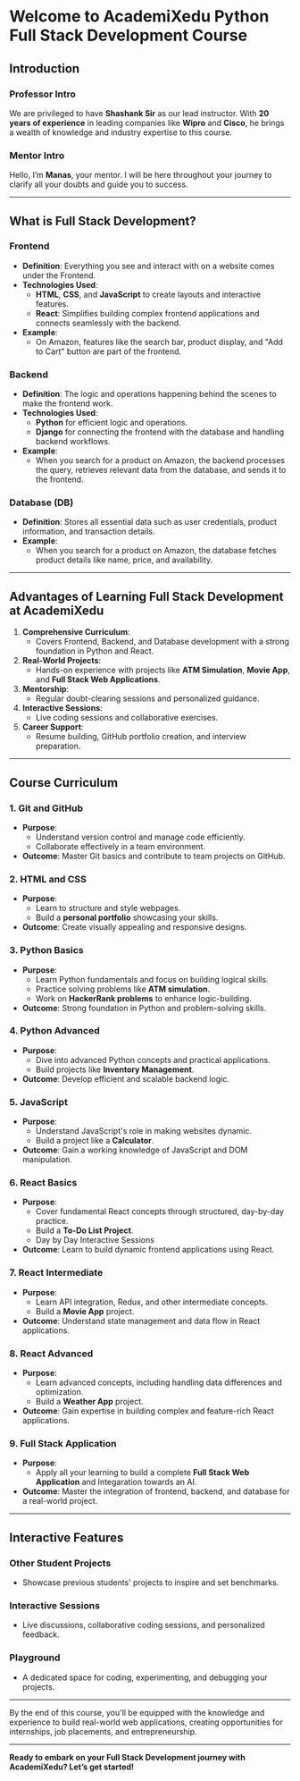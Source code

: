 # Welcome to AcademiXedu Python Full Stack Development Course

## **Introduction**

### **Professor Intro**
We are privileged to have **Shashank Sir** as our lead instructor. With **20 years of experience** in leading companies like **Wipro** and **Cisco**, he brings a wealth of knowledge and industry expertise to this course.

### **Mentor Intro**
Hello, I’m **Manas**, your mentor. I will be here throughout your journey to clarify all your doubts and guide you to success.

---

## **What is Full Stack Development?**

### **Frontend**
- **Definition**: Everything you see and interact with on a website comes under the Frontend.
- **Technologies Used**: 
  - **HTML**, **CSS**, and **JavaScript** to create layouts and interactive features.
  - **React**: Simplifies building complex frontend applications and connects seamlessly with the backend.
- **Example**:
  - On Amazon, features like the search bar, product display, and "Add to Cart" button are part of the frontend.

### **Backend**
- **Definition**: The logic and operations happening behind the scenes to make the frontend work.
- **Technologies Used**:
  - **Python** for efficient logic and operations.
  - **Django** for connecting the frontend with the database and handling backend workflows.
- **Example**:
  - When you search for a product on Amazon, the backend processes the query, retrieves relevant data from the database, and sends it to the frontend.

### **Database (DB)**
- **Definition**: Stores all essential data such as user credentials, product information, and transaction details.
- **Example**:
  - When you search for a product on Amazon, the database fetches product details like name, price, and availability.

---

## **Advantages of Learning Full Stack Development at AcademiXedu**

1. **Comprehensive Curriculum**:
   - Covers Frontend, Backend, and Database development with a strong foundation in Python and React.
2. **Real-World Projects**:
   - Hands-on experience with projects like **ATM Simulation**, **Movie App**, and **Full Stack Web Applications**.
3. **Mentorship**:
   - Regular doubt-clearing sessions and personalized guidance.
4. **Interactive Sessions**:
   - Live coding sessions and collaborative exercises.
5. **Career Support**:
   - Resume building, GitHub portfolio creation, and interview preparation.

---

## **Course Curriculum**

### **1. Git and GitHub**
- **Purpose**: 
  - Understand version control and manage code efficiently.
  - Collaborate effectively in a team environment.
- **Outcome**: Master Git basics and contribute to team projects on GitHub.

### **2. HTML and CSS**
- **Purpose**: 
  - Learn to structure and style webpages.
  - Build a **personal portfolio** showcasing your skills.
- **Outcome**: Create visually appealing and responsive designs.

### **3. Python Basics**
- **Purpose**: 
  - Learn Python fundamentals and focus on building logical skills.
  - Practice solving problems like **ATM simulation**.
  - Work on **HackerRank problems** to enhance logic-building.
- **Outcome**: Strong foundation in Python and problem-solving skills.

### **4. Python Advanced**
- **Purpose**: 
  - Dive into advanced Python concepts and practical applications.
  - Build projects like **Inventory Management**.
- **Outcome**: Develop efficient and scalable backend logic.

### **5. JavaScript**
- **Purpose**: 
  - Understand JavaScript's role in making websites dynamic.
  - Build a project like a **Calculator**.
- **Outcome**: Gain a working knowledge of JavaScript and DOM manipulation.

### **6. React Basics**
- **Purpose**: 
  - Cover fundamental React concepts through structured, day-by-day practice.
  - Build a **To-Do List Project**.
  - Day by Day Interactive Sessions
- **Outcome**: Learn to build dynamic frontend applications using React.

### **7. React Intermediate**
- **Purpose**: 
  - Learn API integration, Redux, and other intermediate concepts.
  - Build a **Movie App** project.
- **Outcome**: Understand state management and data flow in React applications.

### **8. React Advanced**
- **Purpose**: 
  - Learn advanced concepts, including handling data differences and optimization.
  - Build a **Weather App** project.
- **Outcome**: Gain expertise in building complex and feature-rich React applications.

### **9. Full Stack Application**
- **Purpose**: 
  - Apply all your learning to build a complete **Full Stack Web Application**  and Integaration towards an AI.
- **Outcome**: Master the integration of frontend, backend, and database for a real-world project.

---

## **Interactive Features**

### **Other Student Projects**
- Showcase previous students' projects to inspire and set benchmarks.

### **Interactive Sessions**
- Live discussions, collaborative coding sessions, and personalized feedback.

### **Playground**
- A dedicated space for coding, experimenting, and debugging your projects.
---

By the end of this course, you'll be equipped with the knowledge and experience to build real-world web applications, creating opportunities for internships, job placements, and entrepreneurship.

---

**Ready to embark on your Full Stack Development journey with AcademiXedu? Let’s get started!**
